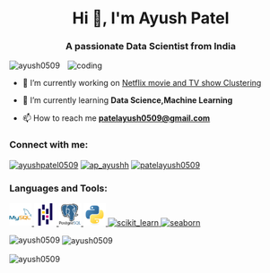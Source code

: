 <h1 align="center">Hi 👋, I'm Ayush Patel</h1>
<h3 align="center">A passionate Data Scientist from India</h3>

<img align="right" alt="coding" width="400" src="https://media4.giphy.com/media/lP8xu5t2DLGG045H8F/giphy.gif">

<p align="left"> <img src="https://komarev.com/ghpvc/?username=ayush0509&label=Profile%20views&color=0e75b6&style=flat" alt="ayush0509" /> </p>

- 🔭 I’m currently working on [Netflix movie and TV show Clustering](https://github.com/Ayushp0509/Netflix-movie-and-TV-show-Clustering)

- 🌱 I’m currently learning **Data Science,Machine Learning**

- 📫 How to reach me **patelayush0509@gmail.com**

<h3 align="left">Connect with me:</h3>
<p align="left">
<a href="https://linkedin.com/in/ayushpatel0509" target="blank"><img align="center" src="https://raw.githubusercontent.com/rahuldkjain/github-profile-readme-generator/master/src/images/icons/Social/linked-in-alt.svg" alt="ayushpatel0509" height="30" width="40" /></a>
<a href="https://instagram.com/ap_ayushh" target="blank"><img align="center" src="https://raw.githubusercontent.com/rahuldkjain/github-profile-readme-generator/master/src/images/icons/Social/instagram.svg" alt="ap_ayushh" height="30" width="40" /></a>
<a href="https://www.hackerrank.com/patelayush0509" target="blank"><img align="center" src="https://raw.githubusercontent.com/rahuldkjain/github-profile-readme-generator/master/src/images/icons/Social/hackerrank.svg" alt="patelayush0509" height="30" width="40" /></a>
</p>

<h3 align="left">Languages and Tools:</h3>
<p align="left"> <a href="https://www.mysql.com/" target="_blank" rel="noreferrer"> <img src="https://raw.githubusercontent.com/devicons/devicon/master/icons/mysql/mysql-original-wordmark.svg" alt="mysql" width="40" height="40"/> </a> <a href="https://pandas.pydata.org/" target="_blank" rel="noreferrer"> <img src="https://raw.githubusercontent.com/devicons/devicon/2ae2a900d2f041da66e950e4d48052658d850630/icons/pandas/pandas-original.svg" alt="pandas" width="40" height="40"/> </a> <a href="https://www.postgresql.org" target="_blank" rel="noreferrer"> <img src="https://raw.githubusercontent.com/devicons/devicon/master/icons/postgresql/postgresql-original-wordmark.svg" alt="postgresql" width="40" height="40"/> </a> <a href="https://www.python.org" target="_blank" rel="noreferrer"> <img src="https://raw.githubusercontent.com/devicons/devicon/master/icons/python/python-original.svg" alt="python" width="40" height="40"/> </a> <a href="https://scikit-learn.org/" target="_blank" rel="noreferrer"> <img src="https://upload.wikimedia.org/wikipedia/commons/0/05/Scikit_learn_logo_small.svg" alt="scikit_learn" width="40" height="40"/> </a> <a href="https://seaborn.pydata.org/" target="_blank" rel="noreferrer"> <img src="https://seaborn.pydata.org/_images/logo-mark-lightbg.svg" alt="seaborn" width="40" height="40"/> </a> </p>

<p><img align="left" src="https://github-readme-stats.vercel.app/api/top-langs?username=ayush0509&show_icons=true&locale=en&layout=compact" alt="ayush0509" /></p>

<p>&nbsp;<img align="center" src="https://github-readme-stats.vercel.app/api?username=ayush0509&show_icons=true&locale=en" alt="ayush0509" /></p>

<p><img align="center" src="https://github-readme-streak-stats.herokuapp.com/?user=ayush0509&" alt="ayush0509" /></p>

